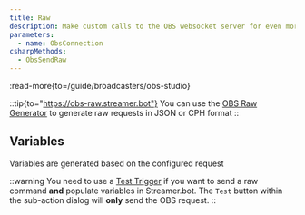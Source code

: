 ```yaml
---
title: Raw
description: Make custom calls to the OBS websocket server for even more control over your OBS Studio instance
parameters:
  - name: ObsConnection
csharpMethods:
  - ObsSendRaw
---
```


:read-more{to=/guide/broadcasters/obs-studio}

::tip{to="https://obs-raw.streamer.bot"}
You can use the [OBS Raw Generator](https://obs-raw.streamer.bot) to generate raw requests in JSON or CPH format
::

## Variables
Variables are generated based on the configured request

::warning
You need to use a [Test Trigger](/api/triggers/core/test) if you want to send a raw command **and** populate variables in Streamer.bot. The `Test` button within the sub-action dialog will **only** send the OBS request.
::